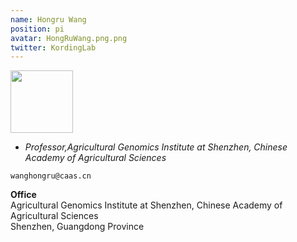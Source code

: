 ```yaml
---
name: Hongru Wang
position: pi
avatar: HongRuWang.png.png
twitter: KordingLab
---
```


<img width="100" src="{{site.baseurl}}/images/people/{{page.avatar}}" data-action="zoom">

- _Professor,Agricultural Genomics Institute at Shenzhen, Chinese Academy of Agricultural Sciences_<br>


<i class="fa fa-envelope-o"></i> `wanghongru@caas.cn`

**Office**<br>
Agricultural Genomics Institute at Shenzhen, Chinese Academy of Agricultural Sciences <br>
Shenzhen, Guangdong Province

